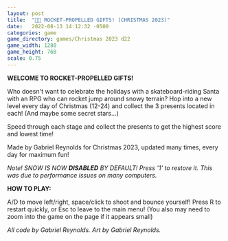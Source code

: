 ```yaml
---
layout: post
title:  "🎅🏻 ROCKET-PROPELLED GIFTS! (CHRISTMAS 2023)"
date:   2022-08-13 14:12:32 -0500
categories: game
game_directory: games/Christmas 2023 d22
game_width: 1280
game_height: 768
scale: 0.75
---
```


**WELCOME TO ROCKET-PROPELLED GIFTS!**

Who doesn't want to celebrate the holidays with a skateboard-riding Santa with an RPG who can rocket jump around snowy terrain? Hop into a new level every day of Christmas (12-24) and collect the 3 presents located in each! (And maybe some secret stars...) 

Speed through each stage and collect the presents to get the highest score and lowest time!

Made by Gabriel Reynolds for Christmas 2023, updated many times, every day for maximum fun!

*Note! SNOW IS NOW **DISABLED** BY DEFAULT! Press '1' to restore it. This was due to performance issues on many computers.*


**HOW TO PLAY:**

A/D to move left/right, space/click to shoot and bounce yourself! Press R to restart quickly, or Esc to leave to the main menu! (You also may need to zoom into the game on the page if it appears small)

*All code by Gabriel Reynolds. Art by Gabriel Reynolds.*